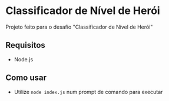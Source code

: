 # Classificador de Nível de Herói

Projeto feito para o desafio "Classificador de Nível de Herói"

## Requisitos

- Node.js

## Como usar

- Utilize ```node index.js``` num prompt de comando para executar
